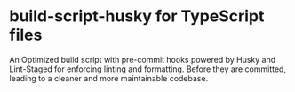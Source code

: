 # build-script-husky for TypeScript files

An Optimized build script with pre-commit hooks powered by Husky and Lint-Staged for enforcing linting and formatting. Before they are committed, leading to a cleaner and more maintainable codebase.
